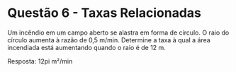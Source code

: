 # Questão 6 - Taxas Relacionadas

Um incêndio em um campo aberto se alastra em forma de círculo. O
raio do círculo aumenta à razão de 0,5 m/min. Determine a taxa à
qual a área incendiada está aumentando quando o raio é de 12 m.

Resposta: 12pi m²/min